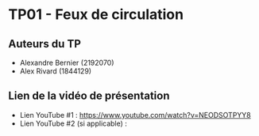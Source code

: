# TP01 - Feux de circulation

## Auteurs du TP

- Alexandre Bernier (2192070)
- Alex Rivard (1844129)

## Lien de la vidéo de présentation

- Lien YouTube #1 : https://www.youtube.com/watch?v=NEODSOTPYY8
- Lien YouTube #2 (si applicable) :
